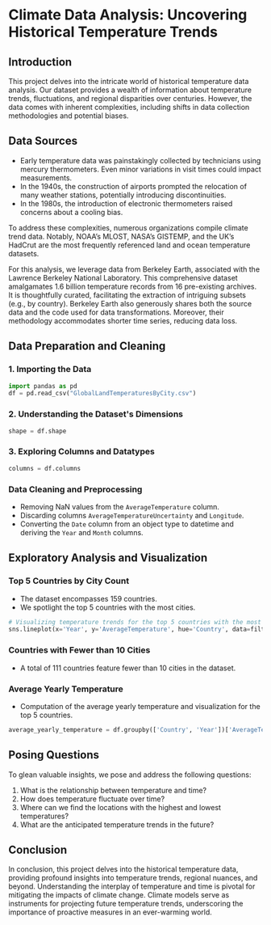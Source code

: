 


# Climate Data Analysis: Uncovering Historical Temperature Trends

## Introduction

This project delves into the intricate world of historical temperature data analysis. Our dataset provides a wealth of information about temperature trends, fluctuations, and regional disparities over centuries. However, the data comes with inherent complexities, including shifts in data collection methodologies and potential biases.

## Data Sources

- Early temperature data was painstakingly collected by technicians using mercury thermometers. Even minor variations in visit times could impact measurements.
- In the 1940s, the construction of airports prompted the relocation of many weather stations, potentially introducing discontinuities.
- In the 1980s, the introduction of electronic thermometers raised concerns about a cooling bias.

To address these complexities, numerous organizations compile climate trend data. Notably, NOAA’s MLOST, NASA’s GISTEMP, and the UK’s HadCrut are the most frequently referenced land and ocean temperature datasets.

For this analysis, we leverage data from Berkeley Earth, associated with the Lawrence Berkeley National Laboratory. This comprehensive dataset amalgamates 1.6 billion temperature records from 16 pre-existing archives. It is thoughtfully curated, facilitating the extraction of intriguing subsets (e.g., by country). Berkeley Earth also generously shares both the source data and the code used for data transformations. Moreover, their methodology accommodates shorter time series, reducing data loss.

## Data Preparation and Cleaning

### 1. Importing the Data

```python
import pandas as pd
df = pd.read_csv("GlobalLandTemperaturesByCity.csv")
```

### 2. Understanding the Dataset's Dimensions

```python
shape = df.shape
```

### 3. Exploring Columns and Datatypes

```python
columns = df.columns
```

### Data Cleaning and Preprocessing

- Removing NaN values from the `AverageTemperature` column.
- Discarding columns `AverageTemperatureUncertainty` and `Longitude`.
- Converting the `Date` column from an object type to datetime and deriving the `Year` and `Month` columns.

## Exploratory Analysis and Visualization

### Top 5 Countries by City Count

- The dataset encompasses 159 countries.
- We spotlight the top 5 countries with the most cities.

```python
# Visualizing temperature trends for the top 5 countries with the most cities
sns.lineplot(x='Year', y='AverageTemperature', hue='Country', data=filtered_data1)
```

### Countries with Fewer than 10 Cities

- A total of 111 countries feature fewer than 10 cities in the dataset.

### Average Yearly Temperature

- Computation of the average yearly temperature and visualization for the top 5 countries.

```python
average_yearly_temperature = df.groupby(['Country', 'Year'])['AverageTemperature'].mean()
```

## Posing Questions

To glean valuable insights, we pose and address the following questions:

1. What is the relationship between temperature and time?
2. How does temperature fluctuate over time?
3. Where can we find the locations with the highest and lowest temperatures?
4. What are the anticipated temperature trends in the future?

## Conclusion

In conclusion, this project delves into the historical temperature data, providing profound insights into temperature trends, regional nuances, and beyond. Understanding the interplay of temperature and time is pivotal for mitigating the impacts of climate change. Climate models serve as instruments for projecting future temperature trends, underscoring the importance of proactive measures in an ever-warming world.
